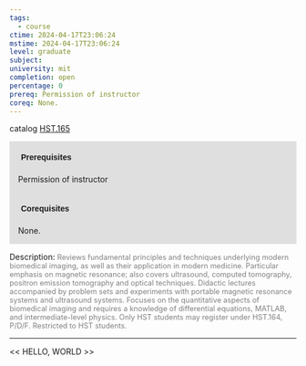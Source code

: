 ```yaml
---
tags:
  - course
ctime: 2024-04-17T23:06:24
mstime: 2024-04-17T23:06:24
level: graduate
subject: 
university: mit
completion: open
percentage: 0
prereq: Permission of instructor
coreq: None.
---
```


catalog [HST.165](http://student.mit.edu/catalog/mHSTa.html#HST.165)

<span style="display: block; padding: 15px; background-color: rgb(100, 100, 100, 0.2);"><font id="m_prereq3997_0" style="display: block; font-family: Arial, sans-serif; font-weight: bold; padding: 5px">Prerequisites</font><br><span id="prereq3997_0">Permission of instructor</span></span>
<span style="display: block; padding: 15px; background-color: rgb(100, 100, 100, 0.2);"><font id="m_coreq3997_0" style="display: block; font-family: Arial, sans-serif; font-weight: bold; padding: 5px">Corequisites</font><br><span id="coreq3997_0">None.</span></span>

<font style="">Description:</font>
<font style="color: grey; font-size: 0.8rem;">Reviews fundamental principles and techniques underlying modern biomedical imaging, as well as their application in modern medicine. Particular emphasis on magnetic resonance; also covers ultrasound, computed tomography, positron emission tomography and optical techniques. Didactic lectures accompanied by problem sets and experiments with portable magnetic resonance systems and ultrasound systems. Focuses on the quantitative aspects of biomedical imaging and requires a knowledge of differential equations, MATLAB, and intermediate-level physics. Only HST students may register under HST.164, P/D/F. Restricted to HST students.</font>



---

<< HELLO, WORLD >>
